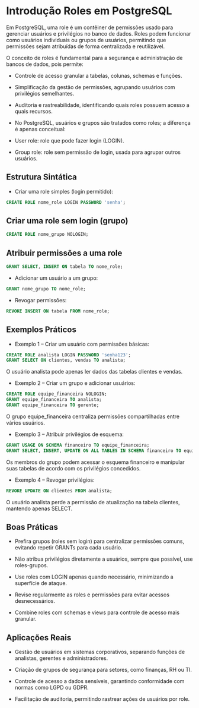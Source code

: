 # Introdução Roles em PostgreSQL

Em PostgreSQL, uma role é um contêiner de permissões usado para gerenciar usuários e privilégios no banco de dados. Roles podem funcionar como usuários individuais ou grupos de usuários, permitindo que permissões sejam atribuídas de forma centralizada e reutilizável.

O conceito de roles é fundamental para a segurança e administração de bancos de dados, pois permite:

- Controle de acesso granular a tabelas, colunas, schemas e funções.

- Simplificação da gestão de permissões, agrupando usuários com privilégios semelhantes.

- Auditoria e rastreabilidade, identificando quais roles possuem acesso a quais recursos.

- No PostgreSQL, usuários e grupos são tratados como roles; a diferença é apenas conceitual:

- User role: role que pode fazer login (LOGIN).

- Group role: role sem permissão de login, usada para agrupar outros usuários.

## Estrutura Sintática

- Criar uma role simples (login permitido):

```sql
CREATE ROLE nome_role LOGIN PASSWORD 'senha';
```

## Criar uma role sem login (grupo)

```sql
CREATE ROLE nome_grupo NOLOGIN;
```

## Atribuir permissões a uma role

```sql
GRANT SELECT, INSERT ON tabela TO nome_role;
```

- Adicionar um usuário a um grupo:

```sql
GRANT nome_grupo TO nome_role;
```

- Revogar permissões:
```sql
REVOKE INSERT ON tabela FROM nome_role;
```

## Exemplos Práticos

- Exemplo 1 – Criar um usuário com permissões básicas:

```sql
CREATE ROLE analista LOGIN PASSWORD 'senha123';
GRANT SELECT ON clientes, vendas TO analista;
```

O usuário analista pode apenas ler dados das tabelas clientes e vendas.

- Exemplo 2 – Criar um grupo e adicionar usuários:

```sql
CREATE ROLE equipe_financeira NOLOGIN;
GRANT equipe_financeira TO analista;
GRANT equipe_financeira TO gerente;
```

O grupo equipe_financeira centraliza permissões compartilhadas entre vários usuários.

- Exemplo 3 – Atribuir privilégios de esquema:

```sql
GRANT USAGE ON SCHEMA financeiro TO equipe_financeira;
GRANT SELECT, INSERT, UPDATE ON ALL TABLES IN SCHEMA financeiro TO equipe_financeira;
```

Os membros do grupo podem acessar o esquema financeiro e manipular suas tabelas de acordo com os privilégios concedidos.

- Exemplo 4 – Revogar privilégios:

```sql
REVOKE UPDATE ON clientes FROM analista;
```

O usuário analista perde a permissão de atualização na tabela clientes, mantendo apenas SELECT.

## Boas Práticas

- Prefira grupos (roles sem login) para centralizar permissões comuns, evitando repetir GRANTs para cada usuário.

- Não atribua privilégios diretamente a usuários, sempre que possível, use roles-grupos.

- Use roles com LOGIN apenas quando necessário, minimizando a superfície de ataque.

- Revise regularmente as roles e permissões para evitar acessos desnecessários.

- Combine roles com schemas e views para controle de acesso mais granular.

## Aplicações Reais

- Gestão de usuários em sistemas corporativos, separando funções de analistas, gerentes e administradores.

- Criação de grupos de segurança para setores, como finanças, RH ou TI.

- Controle de acesso a dados sensíveis, garantindo conformidade com normas como LGPD ou GDPR.

- Facilitação de auditoria, permitindo rastrear ações de usuários por role.